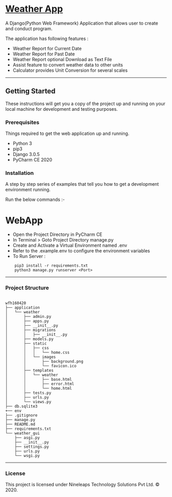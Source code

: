 # [Weather App](http://3.18.101.48:8080/)

A Django(Python Web Framework) Application that allows user to create and conduct program.

The application has following features :
* Weather Report for Current Date
* Weather Report for Past Date
* Weather Report optional Download as Text File
* Assist feature to convert weather data to other units
* Calculator provides Unit Conversion for several scales

---
## Getting Started

These instructions will get you a copy of the project up and running on your local machine for development and testing purposes.

### Prerequisites
Things required to get the web application up and running.
* Python 3
* pip3
* Django 3.0.5
* PyCharm CE 2020

### Installation
A step by step series of examples that tell you how to get a development environment running.

Run the below commands :-

# WebApp
* Open the Project Directory in PyCharm CE
* In Terminal > Goto Project Directory manage.py
* Create and Activate a Virtual Environment named .env
* Refer to the .example.env to configure the environment variables
* To Run Server :
```
    pip3 install -r requirements.txt
    python3 manage.py runserver <Port>
```

---
### Project Structure
```

wfh160420
├── application
│   └── weather
│       ├── admin.py
│       ├── apps.py
│       ├── __init__.py
│       ├── migrations
│       │   ├── __init__.py
│       ├── models.py
│       ├── static
│       │   ├── css
│       │   │   └── home.css
│       │   └── images
│       │       ├── background.png
│       │       └── favicon.ico
│       ├── templates
│       │   └── weather
│       │       ├── base.html
│       │       ├── error.html
│       │       └── home.html
│       ├── tests.py
│       ├── urls.py
│       └── views.py
├── db.sqlite3
+── env
├── .gitignore
├── manage.py
├── README.md
├── requirements.txt
└── weather_gui
    ├── asgi.py
    ├── __init__.py
    ├── settings.py
    ├── urls.py
    └── wsgi.py

```
---
### License
This project is licensed under Nineleaps Technology Solutions Pvt Ltd. © 2020.